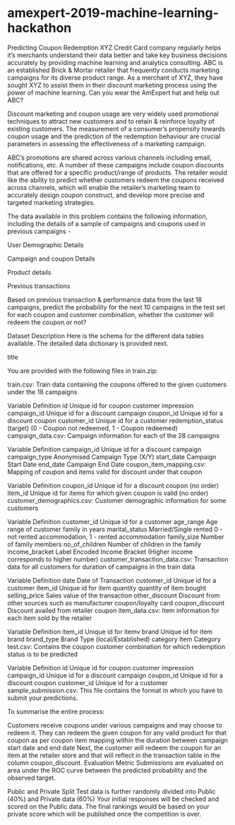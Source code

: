# amexpert-2019-machine-learning-hackathon

Predicting Coupon Redemption
XYZ Credit Card company regularly helps it’s merchants understand their data better and take key business decisions accurately by providing machine learning and analytics consulting. ABC is an established Brick & Mortar retailer that frequently conducts marketing campaigns for its diverse product range. As a merchant of XYZ, they have sought XYZ to assist them in their discount marketing process using the power of machine learning. Can you wear the AmExpert hat and help out ABC?

Discount marketing and coupon usage are very widely used promotional techniques to attract new customers and to retain & reinforce loyalty of existing customers. The measurement of a consumer’s propensity towards coupon usage and the prediction of the redemption behaviour are crucial parameters in assessing the effectiveness of a marketing campaign.

ABC’s promotions are shared across various channels including email, notifications, etc. A number of these campaigns include coupon discounts that are offered for a specific product/range of products. The retailer would like the ability to predict whether customers redeem the coupons received across channels, which will enable the retailer’s marketing team to accurately design coupon construct, and develop more precise and targeted marketing strategies.

The data available in this problem contains the following information, including the details of a sample of campaigns and coupons used in previous campaigns -

User Demographic Details

Campaign and coupon Details

Product details

Previous transactions

Based on previous transaction & performance data from the last 18 campaigns, predict the probability for the next 10 campaigns in the test set for each coupon and customer combination, whether the customer will redeem the coupon or not?

Dataset Description
Here is the schema for the different data tables available. The detailed data dictionary is provided next.

title

You are provided with the following files in train.zip:

train.csv: Train data containing the coupons offered to the given customers under the 18 campaigns

Variable	Definition
id	Unique id for coupon customer impression
campaign_id	Unique id for a discount campaign
coupon_id	Unique id for a discount coupon
customer_id	Unique id for a customer
redemption_status	(target) (0 - Coupon not redeemed, 1 - Coupon redeemed)
campaign_data.csv: Campaign information for each of the 28 campaigns

Variable	Definition
campaign_id	Unique id for a discount campaign
campaign_type	Anonymised Campaign Type (X/Y)
start_date	Campaign Start Date
end_date	Campaign End Date
coupon_item_mapping.csv: Mapping of coupon and items valid for discount under that coupon

Variable	Definition
coupon_id	Unique id for a discount coupon (no order)
item_id	Unique id for items for which given coupon is valid (no order)
customer_demographics.csv: Customer demographic information for some customers

Variable	Definition
customer_id	Unique id for a customer
age_range	Age range of customer family in years
marital_status	Married/Single
rented	0 - not rented accommodation, 1 - rented accommodation
family_size	Number of family members
no_of_children	Number of children in the family
income_bracket	Label Encoded Income Bracket (Higher income corresponds to higher number)
customer_transaction_data.csv: Transaction data for all customers for duration of campaigns in the train data

Variable	Definition
date	Date of Transaction
customer_id	Unique id for a customer
item_id	Unique id for item
quantity	quantity of item bought
selling_price	Sales value of the transaction
other_discount	Discount from other sources such as manufacturer coupon/loyalty card
coupon_discount	Discount availed from retailer coupon
item_data.csv: Item information for each item sold by the retailer

Variable	Definition
item_id	Unique id for itemv
brand	Unique id for item brand
brand_type	Brand Type (local/Established)
category	Item Category
test.csv: Contains the coupon customer combination for which redemption status is to be predicted

Variable	Definition
id	Unique id for coupon customer impression
campaign_id	Unique id for a discount campaign
coupon_id	Unique id for a discount coupon
customer_id	Unique id for a customer
sample_submission.csv: This file contains the format in which you have to submit your predictions.

To summarise the entire process:

Customers receive coupons under various campaigns and may choose to redeem it.
They can redeem the given coupon for any valid product for that coupon as per coupon item mapping within the duration between campaign start date and end date
Next, the customer will redeem the coupon for an item at the retailer store and that will reflect in the transaction table in the column coupon_discount.
Evaluation Metric
Submissions are evaluated on area under the ROC curve between the predicted probability and the observed target.

Public and Private Split
Test data is further randomly divided into Public (40%) and Private data (60%)
Your initial responses will be checked and scored on the Public data.
The final rankings would be based on your private score which will be published once the competition is over.
